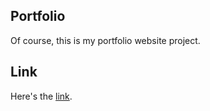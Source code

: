 ## Portfolio
Of course, this is my portfolio website project. 

## Link
Here's the [link](https://itsbonface.github.io/portfolio/).
